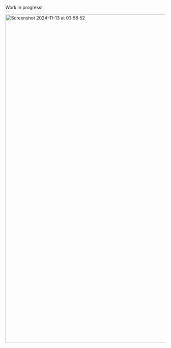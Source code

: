 Work in progress!

<img width="1027" alt="Screenshot 2024-11-13 at 03 58 52" src="https://github.com/user-attachments/assets/3a1213ca-1b09-4222-9c3b-c8dd95c20348">
